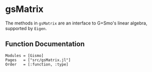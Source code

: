 # gsMatrix

The methods in `gsMatrix` are an interface to G+Smo's linear algebra, supported by `Eigen`.

## Function Documentation
```@autodocs
Modules = [Gismo]
Pages   = ["src/gsMatrix.jl"]
Order   = [:function, :type]
```